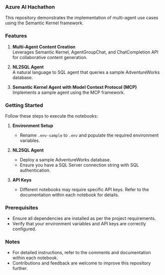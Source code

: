 ### Azure AI Hachathon

This repository demonstrates the implementation of multi-agent use cases using the Semantic Kernel framework.

### Features

1. **Multi-Agent Content Creation**  
    Leverages Semantic Kernel, AgentGroupChat, and ChatCompletion API for collaborative content generation.

2. **NL2SQL Agent**  
    A natural language to SQL agent that queries a sample AdventureWorks database.

3. **Semantic Kernel Agent with Model Context Protocol (MCP)**  
    Implements a sample agent using the MCP framework.

### Getting Started

Follow these steps to execute the notebooks:

1. **Environment Setup**  
    - Rename `.env-sample` to `.env` and populate the required environment variables.

2. **NL2SQL Agent**  
    - Deploy a sample AdventureWorks database.
    - Ensure you have a SQL Server connection string with SQL authentication.

3. **API Keys**  
    - Different notebooks may require specific API keys. Refer to the documentation within each notebook for details.

### Prerequisites

- Ensure all dependencies are installed as per the project requirements.
- Verify that your environment variables and API keys are correctly configured.

### Notes

- For detailed instructions, refer to the comments and documentation within each notebook.
- Contributions and feedback are welcome to improve this repository further.